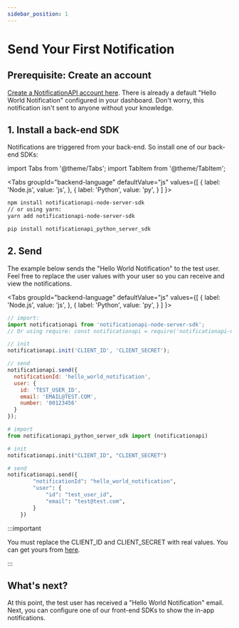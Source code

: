 ```yaml
---
sidebar_position: 1
---
```


# Send Your First Notification

## Prerequisite: Create an account

[Create a NotificationAPI account here](https://app.notificationapi.com). There is already a default "Hello World Notification" configured in your dashboard. Don't worry, this notification isn't sent to anyone without your knowledge.

## 1. Install a back-end SDK

Notifications are triggered from your back-end. So install one of our back-end SDKs:

import Tabs from '@theme/Tabs';
import TabItem from '@theme/TabItem';

<Tabs
groupId="backend-language"
defaultValue="js"
values={[
{ label: 'Node.js', value: 'js', },
{ label: 'Python', value: 'py', }
]
}>
<TabItem value="js">

```bash
npm install notificationapi-node-server-sdk
// or using yarn:
yarn add notificationapi-node-server-sdk
```

</TabItem>
<TabItem value="py">

```py
pip install notificationapi_python_server_sdk
```

</TabItem>
</Tabs>

## 2. Send

The example below sends the "Hello World Notification" to the test user. Feel free to replace the user values with your user so you can receive and view the notifications.

<Tabs
groupId="backend-language"
defaultValue="js"
values={[
{ label: 'Node.js', value: 'js', },
{ label: 'Python', value: 'py', }
]
}>
<TabItem value="js">

```js
// import:
import notificationapi from 'notificationapi-node-server-sdk';
// Or using require: const notificationapi = require('notificationapi-node-server-sdk').default

// init
notificationapi.init('CLIENT_ID', 'CLIENT_SECRET');

// send
notificationapi.send({
  notificationId: 'hello_world_notification',
  user: {
    id: 'TEST_USER_ID',
    email: 'EMAIL@TEST.COM',
    number: '00123456'
  }
});
```

</TabItem>
<TabItem value="py">

```py
# import
from notificationapi_python_server_sdk import (notificationapi)

# init
notificationapi.init("CLIENT_ID", "CLIENT_SECRET")

# send
notificationapi.send({
        "notificationId": "hello_world_notification",
        "user": {
            "id": "test_user_id",
            "email": "test@test.com",
        }
    })
```

</TabItem>
</Tabs>

:::important

You must replace the CLIENT_ID and CLIENT_SECRET with real values. You can get yours from [here](https://app.notificationapi.com/environments).

:::

## What's next?

At this point, the test user has received a "Hello World Notification" email. Next, you can configure one of our front-end SDKs to show the in-app notifications.
